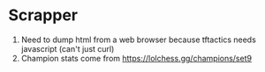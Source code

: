 # Scrapper

1. Need to dump html from a web browser because tftactics needs javascript (can't just curl)
2. Champion stats come from https://lolchess.gg/champions/set9


